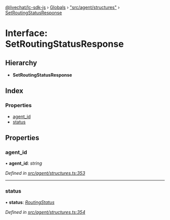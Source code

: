 [@livechat/lc-sdk-js](../README.md) › [Globals](../globals.md) › ["src/agent/structures"](../modules/_src_agent_structures_.md) › [SetRoutingStatusResponse](_src_agent_structures_.setroutingstatusresponse.md)

# Interface: SetRoutingStatusResponse

## Hierarchy

* **SetRoutingStatusResponse**

## Index

### Properties

* [agent_id](_src_agent_structures_.setroutingstatusresponse.md#agent_id)
* [status](_src_agent_structures_.setroutingstatusresponse.md#status)

## Properties

###  agent_id

• **agent_id**: *string*

*Defined in [src/agent/structures.ts:353](https://github.com/livechat/lc-sdk-js/blob/9364105/src/agent/structures.ts#L353)*

___

###  status

• **status**: *[RoutingStatus](../enums/_src_objects_index_.routingstatus.md)*

*Defined in [src/agent/structures.ts:354](https://github.com/livechat/lc-sdk-js/blob/9364105/src/agent/structures.ts#L354)*
